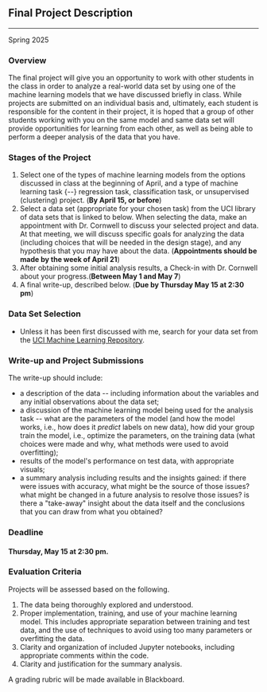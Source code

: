 ## Final Project Description

---

Spring 2025

### Overview
The final project will give you an opportunity to work with other students in the class in order to analyze a real-world data set by using one of the machine learning models that we have discussed briefly in class. While projects are submitted on an individual basis and, ultimately, each student is responsible for the content in their project, it is hoped that a group of other students working with you on the same model and same data set will provide opportunities for learning from each other, as well as being able to perform a deeper analysis of the data that you have.

### Stages of the Project
1. Select one of the types of machine learning models from the options discussed in class at the beginning of April, and a type of machine learning task {--} regression task, classification task, or unsupervised (clustering) project. (**By April 15, or before**)
2. Select a data set (appropriate for your chosen task) from the UCI library of data sets that is linked to below. When selecting the data, make an appointment with Dr. Cornwell to discuss your selected project and data. At that meeting, we will discuss specific goals for analyzing the data (including choices that will be needed in the design stage), and any hypothesis that you may have about the data. (**Appointments should be made by the week of April 21**)
3. After obtaining some initial analysis results, a Check-in with Dr. Cornwell about your progress.(**Between May 1 and May 7**)
4. A final write-up, described below. (**Due by Thursday May 15 at 2:30 pm**)


### Data Set Selection
* Unless it has been first discussed with me, search for your data set from the [UCI Machine Learning Repository](https://archive.ics.uci.edu/).

### Write-up and Project Submissions
The write-up should include: 
* a description of the data -- including information about the variables and any initial observations about the data set; 
* a discussion of the machine learning model being used for the analysis task -- what are the parameters of the model (and how the model works, i.e., how does it _predict_ labels on new data), how did your group train the model, i.e., optimize the parameters, on the training data (what choices were made and why, what methods were used to avoid overfitting); 
* results of the model's performance on test data, with appropriate visuals; 
* a summary analysis including results and the insights gained: if there were issues with accuracy, what might be the source of those issues? what might be changed in a future analysis to resolve those issues? is there a "take-away" insight about the data itself and the conclusions that you can draw from what you obtained?

### Deadline 
#### Thursday, May 15 at 2:30 pm.

### Evaluation Criteria
Projects will be assessed based on the following.
1. The data being thoroughly explored and understood.
2. Proper implementation, training, and use of your machine learning model. This includes appropriate separation between training and test data, and the use of techniques to avoid using too many parameters or overfitting the data.
3. Clarity and organization of included Jupyter notebooks, including appropriate comments within the code.
4. Clarity and justification for the summary analysis.

A grading rubric will be made available in Blackboard.